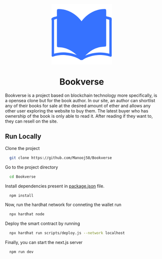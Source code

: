 <p align="center">
        <img src="assets/logoMain.png" align="center" alt="bookverse-icon" height="200px"/>
</p>
<h1 align="center" style="border: 0;">Bookverse</h1>

Bookverse is a project based on blockchain technology more specifically, is a opensea clone but for the book author. In our site, an author can shortlist any of their books for sale at the desired amount of ether and allows any other user exploring the website to buy them. The latest buyer who has ownership of the book is only able to read it. After reading if they want to, they can resell on the site.

## Run Locally

Clone the project

```bash
  git clone https://github.com/Manooj58/Bookverse
```

Go to the project directory

```bash
  cd Bookverse
```

Install dependencies present in [package.json](https://github.com/Manooj58/Bookverse/blob/master/package.json) file.

```bash
  npm install
```
Now, run the hardhat network for conneting the wallet run

```bash
  npx hardhat node
```

Deploy the smart contract by running

```bash
  npx hardhat run scripts/deploy.js --network localhost
```

Finally, you can start the next.js server
```bash
  npm run dev
```